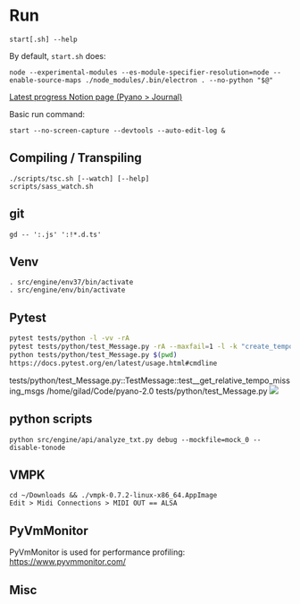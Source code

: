 # Run
    start[.sh] --help

By default, `start.sh` does:
    
    node --experimental-modules --es-module-specifier-resolution=node --enable-source-maps ./node_modules/.bin/electron . --no-python "$@"

[Latest progress Notion page (Pyano > Journal)](https://www.notion.so/Journal-4cda875287874793b6adc5823edf617b)

Basic run command:
    
    start --no-screen-capture --devtools --auto-edit-log &

## Compiling / Transpiling
    ./scripts/tsc.sh [--watch] [--help]
    scripts/sass_watch.sh

## git
    gd -- ':.js' ':!*.d.ts'

## Venv
    . src/engine/env37/bin/activate
    . src/engine/env/bin/activate

## Pytest
```bash
pytest tests/python -l -vv -rA
pytest tests/python/test_Message.py -rA --maxfail=1 -l -k "create_tempo_shifted" | grep -P ".*\.py:\d*"
python tests/python/test_Message.py $(pwd)
https://docs.pytest.org/en/latest/usage.html#cmdline
```
tests/python/test_Message.py::TestMessage::test__get_relative_tempo_missing_msgs
    /home/gilad/Code/pyano-2.0
tests/python/test_Message.py
![](ignore/pytest-man-0.png)

## python scripts
    python src/engine/api/analyze_txt.py debug --mockfile=mock_0 --disable-tonode

## VMPK
    cd ~/Downloads && ./vmpk-0.7.2-linux-x86_64.AppImage
    Edit > Midi Connections > MIDI OUT == ALSA 

## PyVmMonitor
PyVmMonitor is used for performance profiling:
https://www.pyvmmonitor.com/

## Misc
    

